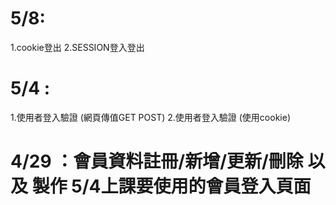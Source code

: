 # 5/8:
 1.cookie登出
 2.SESSION登入登出

# 5/4 : 
 1.使用者登入驗證 (網頁傳值GET POST)
 2.使用者登入驗證 (使用cookie)
# 4/29 ：會員資料註冊/新增/更新/刪除 以及 製作 5/4上課要使用的會員登入頁面

